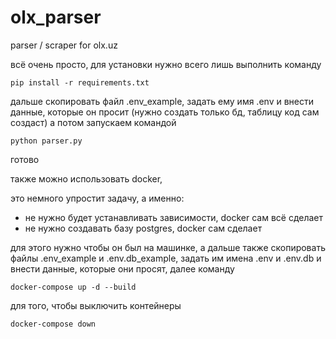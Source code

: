 # olx_parser
parser / scraper for olx.uz

всё очень просто, для установки нужно всего лишь выполнить команду

`pip install -r requirements.txt`

дальше скопировать файл .env_example, задать ему имя .env и внести данные, которые он просит (нужно создать только бд, таблицу код сам создаст)
а потом запускаем командой

`python parser.py`

готово

также можно использовать docker,

это немного упростит задачу, а именно:
- не нужно будет устанавливать зависимости, docker сам всё сделает 
- не нужно создавать базу postgres, docker сам сделает

для этого нужно чтобы он был на машинке, а дальше также скопировать файлы .env_example и .env.db_example, задать им имена .env и .env.db и внести данные, которые они просят, далее команду  

`docker-compose up -d --build`

для того, чтобы выключить контейнеры

`docker-compose down`
